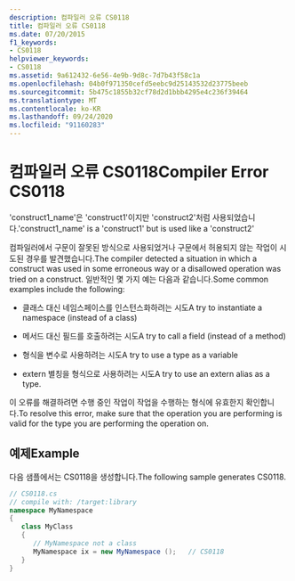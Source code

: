 ```yaml
---
description: 컴파일러 오류 CS0118
title: 컴파일러 오류 CS0118
ms.date: 07/20/2015
f1_keywords:
- CS0118
helpviewer_keywords:
- CS0118
ms.assetid: 9a612432-6e56-4e9b-9d8c-7d7b43f58c1a
ms.openlocfilehash: 04b0f971350cefd5eebc9d25143532d23775beeb
ms.sourcegitcommit: 5b475c1855b32cf78d2d1bbb4295e4c236f39464
ms.translationtype: MT
ms.contentlocale: ko-KR
ms.lasthandoff: 09/24/2020
ms.locfileid: "91160283"
---
```

# <a name="compiler-error-cs0118"></a><span data-ttu-id="87a01-103">컴파일러 오류 CS0118</span><span class="sxs-lookup"><span data-stu-id="87a01-103">Compiler Error CS0118</span></span>

<span data-ttu-id="87a01-104">'construct1_name'은 'construct1'이지만 'construct2'처럼 사용되었습니다.</span><span class="sxs-lookup"><span data-stu-id="87a01-104">'construct1_name' is a 'construct1' but is used like a 'construct2'</span></span>  
  
 <span data-ttu-id="87a01-105">컴파일러에서 구문이 잘못된 방식으로 사용되었거나 구문에서 허용되지 않는 작업이 시도된 경우를 발견했습니다.</span><span class="sxs-lookup"><span data-stu-id="87a01-105">The compiler detected a situation in which a construct was used in some erroneous way or a disallowed operation was tried on a construct.</span></span> <span data-ttu-id="87a01-106">일반적인 몇 가지 예는 다음과 같습니다.</span><span class="sxs-lookup"><span data-stu-id="87a01-106">Some common examples include the following:</span></span>  
  
- <span data-ttu-id="87a01-107">클래스 대신 네임스페이스를 인스턴스화하려는 시도</span><span class="sxs-lookup"><span data-stu-id="87a01-107">A try to instantiate a namespace (instead of a class)</span></span>  
  
- <span data-ttu-id="87a01-108">메서드 대신 필드를 호출하려는 시도</span><span class="sxs-lookup"><span data-stu-id="87a01-108">A try to call a field (instead of a method)</span></span>  
  
- <span data-ttu-id="87a01-109">형식을 변수로 사용하려는 시도</span><span class="sxs-lookup"><span data-stu-id="87a01-109">A try to use a type as a variable</span></span>  
  
- <span data-ttu-id="87a01-110">extern 별칭을 형식으로 사용하려는 시도</span><span class="sxs-lookup"><span data-stu-id="87a01-110">A try to use an extern alias as a type.</span></span>  
  
 <span data-ttu-id="87a01-111">이 오류를 해결하려면 수행 중인 작업이 작업을 수행하는 형식에 유효한지 확인합니다.</span><span class="sxs-lookup"><span data-stu-id="87a01-111">To resolve this error, make sure that the operation you are performing is valid for the type you are performing the operation on.</span></span>  
  
## <a name="example"></a><span data-ttu-id="87a01-112">예제</span><span class="sxs-lookup"><span data-stu-id="87a01-112">Example</span></span>  

 <span data-ttu-id="87a01-113">다음 샘플에서는 CS0118을 생성합니다.</span><span class="sxs-lookup"><span data-stu-id="87a01-113">The following sample generates CS0118.</span></span>  
  
```csharp  
// CS0118.cs  
// compile with: /target:library  
namespace MyNamespace  
{  
   class MyClass  
   {  
      // MyNamespace not a class  
      MyNamespace ix = new MyNamespace ();   // CS0118  
   }  
}  
```
